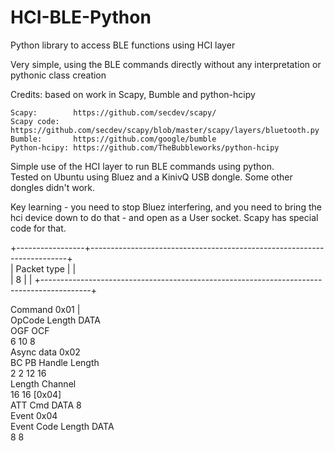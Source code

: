 # HCI-BLE-Python
Python library to access BLE functions using HCI layer   

Very simple, using the BLE commands directly without any interpretation or pythonic class creation    

Credits: based on work in Scapy, Bumble and python-hcipy

```
Scapy:        https://github.com/secdev/scapy/
Scapy code:   https://github.com/secdev/scapy/blob/master/scapy/layers/bluetooth.py
Bumble:       https://github.com/google/bumble
Python-hcipy: https://github.com/TheBubbleworks/python-hcipy
```

Simple use of the HCI layer to run BLE commands using python.   
Tested on Ubuntu using Bluez and a KinivQ USB dongle. Some other dongles didn't work.   

Key learning - you need to stop Bluez interfering, and you need to bring the hci device down to do that - and open as a User socket.   Scapy has special code for that.


+-----------------+------------------------------------------------------------------------+    
| Packet type     |                                                                        |		  			
| 8		  |                                                                        |
+------------------------------------------------------------------------------------------+

Command
0x01 							|	
	OpCode	Length	DATA				
	OGF	OCF						
	6	10	8					
Async data
0x02								
	BC	PB	Handle	Length				
	2	2	12	16				
					Length	Channel		
					16	16
[0x04]		
							ATT Cmd	DATA
							8	
Event
0x04								
	Event Code	Length	DATA					
	8	8						



